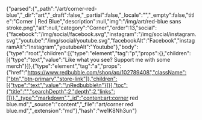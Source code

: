 {"parsed":{"_path":"/art/corner-red-blue","_dir":"art","_draft":false,"_partial":false,"_locale":"","_empty":false,"title":"Corner | Red Blue","description":null,"img":"/img/art/red-blue sans stroke.png","alt":null,"category":"Corner","order":13,"social":{"facebook":"/img/social/facebook.svg","instagram":"/img/social/instagram.svg","youtube":"/img/social/youtube.svg","facebookAlt":"Facebook","instagramAlt":"Instagram","youtubeAlt":"Youtube"},"body":{"type":"root","children":[{"type":"element","tag":"p","props":{},"children":[{"type":"text","value":"Like what you see? Support me with some merch"}]},{"type":"element","tag":"a","props":{"href":"https://www.redbubble.com/shop/ap/102789408","className":["btn","btn-primary","store-link"]},"children":[{"type":"text","value":"\nRedbubble\n"}]}],"toc":{"title":"","searchDepth":2,"depth":2,"links":[]}},"_type":"markdown","_id":"content:art:corner red blue.md","_source":"content","_file":"art/corner red blue.md","_extension":"md"},"hash":"we1K8Nh3un"}